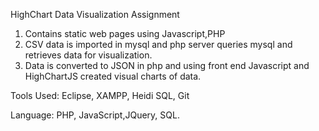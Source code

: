 HighChart Data Visualization Assignment

1. Contains static web pages using Javascript,PHP
2. CSV data is imported in mysql and php server queries mysql and retrieves data for visualization.
3. Data is converted to JSON in php and using front end Javascript and HighChartJS created visual charts of data.

Tools Used:
Eclipse, XAMPP, Heidi SQL, Git

Language:
PHP, JavaScript,JQuery, SQL. 